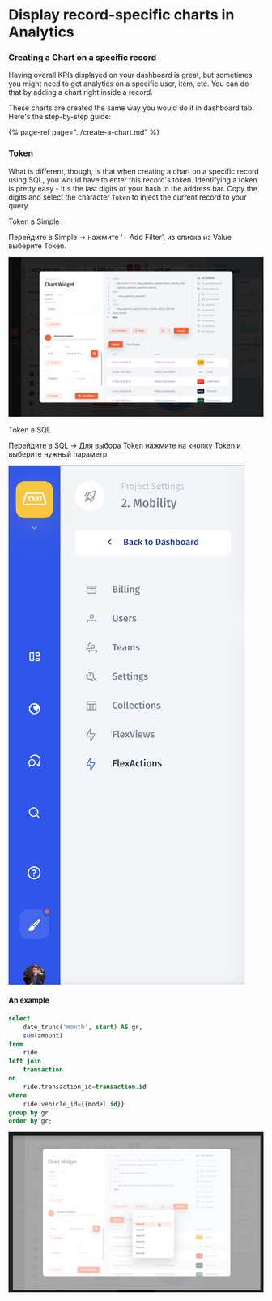 # Display record-specific charts in Analytics

### Creating a Chart on a specific record <a id="creating-a-chart-on-a-specific-record"></a>

Having overall KPIs displayed on your dashboard is great, but sometimes you might need to get analytics on a specific user, item, etc. You can do that by adding a chart right inside a record.

These charts are created the same way you would do it in dashboard tab. Here's the step-by-step guide:

{% page-ref page="../create-a-chart.md" %}

### Token

What is different, though, is that when creating a chart on a specific record using SQL, you would have to enter this record's token. Identifying a token is pretty easy - it's the last digits of your hash in the address bar. Copy the digits and select the character `Token` to inject the current record to your query.

Token в Simple

Перейдите в Simple -&gt; нажмите '+ Add Filter', из списка из Value выберите Token.

![](../../../.gitbook/assets/dashboard-create-chart-sql-added-token%20%281%29.png)

Token в SQL

Перейдите в SQL -&gt; Для выбора Token нажмите на кнопку Token и выберите нужный параметр

![](../../../.gitbook/assets/image%20%2864%29.png)

#### An example

```sql
select 
    date_trunc('month', start) AS gr,
    sum(amount)
from 
    ride
left join 
    transaction
on 
    ride.transaction_id=transaction.id
where 
    ride.vehicle_id={{model.id}}
group by gr
order by gr;
```

![](../../../.gitbook/assets/image%20%2862%29.png)

